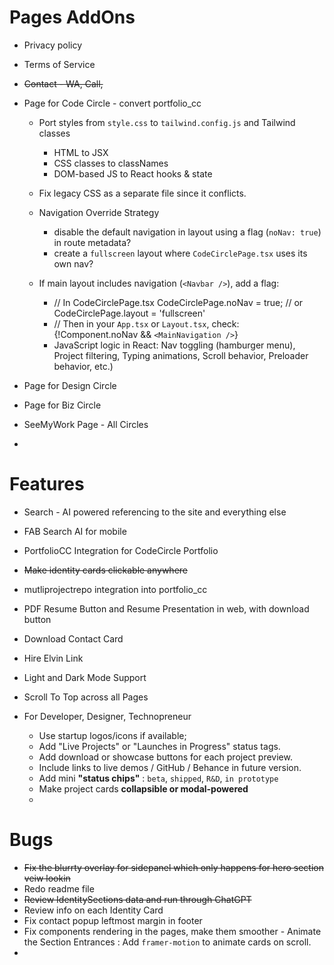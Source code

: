 # Pages AddOns

- Privacy policy
- Terms of Service
- ~~Contact - WA, Call,~~
- Page for Code Circle - convert portfolio_cc

  * Port styles from `style.css` to `tailwind.config.js` and Tailwind classes

    * HTML to JSX
    * CSS classes to classNames
    * DOM-based JS to React hooks & state
  * Fix legacy CSS as a separate file since it conflicts.
  * Navigation Override Strategy

    * disable the default navigation in layout using a flag (`noNav: true`) in route metadata?
    * create a `fullscreen` layout where `CodeCirclePage.tsx` uses its own nav?
  * If main layout includes navigation (`<Navbar />`), add a flag:

    * // In CodeCirclePage.tsx
      CodeCirclePage.noNav = true; // or CodeCirclePage.layout = 'fullscreen'
    * // Then in your `App.tsx` or `Layout.tsx`, check:
      {!Component.noNav && `<MainNavigation />`}
    * JavaScript logic in React:
      Nav toggling (hamburger menu),
      Project filtering,
      Typing animations,
      Scroll behavior,
      Preloader behavior, etc.)
- Page for Design Circle
- Page for Biz Circle
- SeeMyWork Page - All Circles
- 

# Features

- Search - AI powered referencing to the site and everything else
- FAB Search AI for mobile
- PortfolioCC Integration for CodeCircle Portfolio
- ~~Make identity cards clickable anywhere~~
- mutliprojectrepo integration into portfolio_cc
- PDF Resume Button and Resume Presentation in web, with download button
- Download Contact Card
- Hire Elvin Link
- Light and Dark Mode Support
- Scroll To Top across all Pages
- For Developer, Designer, Technopreneur

  - Use startup logos/icons if available;
  - Add "Live Projects" or "Launches in Progress" status tags.
  - Add download or showcase buttons for each project preview.
  - Include links to live demos / GitHub / Behance in future version.
  - Add mini  **"status chips"** : `beta`, `shipped`, `R&D`, `in prototype`
  - Make project cards **collapsible or modal-powered**
  - 

# Bugs

- ~~Fix the blurrty overlay for sidepanel which only happens for hero section veiw lookin~~
- Redo readme file
- ~~Review IdentitySections data and run through ChatGPT~~
- Review info on each Identity Card
- Fix contact popup leftmost margin in footer
- Fix components rendering in the pages, make them smoother - Animate the Section Entrances : Add `framer-motion` to animate cards on scroll.
-
